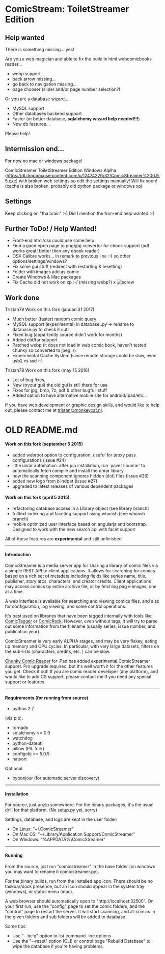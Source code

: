 # ComicStream: ToiletStreamer Edition

## Help wanted
There is something missing... yes!

Are you a web magician and able to fix the build in html webcomicbooks reader...

- webp support
- back arrow missing...
- go back to navigation missing...
- page chooser (slider and/or page number selection?)

Or you are a database wizard...

- MySQL support
- Other databases backend support
- Faster (or better database, __sqlalchemy wizard help needed!!!__)
- New db features...

Please help!

## Intermission end...

For now no mac or windows package! 

ComicStreamer ToiletStreamer Edition Windows Alplha (https://dl.dropboxusercontent.com/u/12474226/32/ComicStreamer%200.9.5.exe) with broken web settings so edit the settings manually! Will fix soon!
    (cache is also broken, probably old python package or windows xp)

## Settings
Keep clicking on "tha brain" :-) Did I mention the fron-end help wanted :-)

## Further ToDo! / Help Wanted!

- Front-end html/css could use some help
- Find a good epub page to png/jpg converter for ebook support (pdf works great! better then any ebook reader)
- OSX Calibre works... in remark to previous line :-) so other options/settings/windows?
- Fix some gui stuff (redirect with restarting & resetting)
- Folder with images add as comic
- Create Windows & Mac packages
- Fix Cache did not work on xp :-/ (missing webp?)
x
![screw](https://raw.githubusercontent.com/Tristan79/ComicStreamer/master/ad.png)

   
## Work done

Tristan79 Work on this fork (januari 31 2017)

- Much better (faster) random comic query
- MySQL support (experimental) in database..py -> rename to database.py to check it out!
- Fixed bug (appartently source didn't work for months)
- Added cbt/tar support
- Patched webp (it does not load in web comic book, haven't tested chunky so converted to jpeg :/)
- Experimental Cache System (since remote storage could be slow, even usb2 vs ssd :-)

Tristan79 Work on this fork (may 15 2016)

- Lot of bug fixes, 
- New (tryout gui) the old gui is still there for use
- Fixes for jpg, bmp, 7z, pdf & other bugfull stuff
- Added option to have alternative mobile site for android/ipad/etc...

If you have web development or graphic design skills, and would like to help out, please contact me at tristan@monkeycat.nl.




# OLD README.md

#### Work on this fork (september 5 2015)
 - added webroot option to configuration, useful for proxy pass configurations (issue #24)
 - little unrar automation: after pip installation, run `paver libunrar'
   to automatically fetch compile and install the unrar library.
 - now the scanning component ignores hidden (dot) files (issue #26)
 - added new logo from blindpet (issue #27)
 - upgraded to latest releases of various dependent packages
#### Work on this fork (april 5 2015)

 - refactoring database access in a Library object (see library branch)
 - fulltext indexing and faceting support using whoosh (see whoosh branch)
 - mobile optimized user interface based on angularjs and bootstrap. Designed
   to work with the new search api with facet support

All of these features are **experimental** and still unfinished.

-----
#### Introduction


ComicStreamer is a media server app for sharing a library of comic files via a simple REST API to client applications.
It allows for searching for comics based on a rich set of metadata including fields like series name, title, publisher,
story arcs, characters, and creator credits.  Client applications may access comics by entire archive file, or by fetching pag
e images, one at a time.

A web interface is available for searching and viewing comics files, and also for configuration, log viewing, and some control
operations.

It's best used on libraries that have been tagged internally with tools like [ComicTagger](http://code.google.com/p/comictagger/) or
[ComicRack](http://comicrack.cyolito.com/). However, even without tags, it will try to parse out some information from the filename
(usually series, issue number, and publication year).

ComicStreamer is very early ALPHA stages, and may be very flakey, eating up memory and CPU cycles. In particular, with very large datasets,
filters on the sub-lists (characters, credits, etc. ) can be slow.

[Chunky Comic Reader](http://chunkyreader.com/) for iPad has added experimental ComicStreamer support. Pro upgrade required, but it's well
worth it for the other features you get.  Check it out!  If you are comic reader developer (any platform), and would like to add CS support,
please contact me if you need any special support or features.

----------

#### Requirements (for running from source) 

* python 2.7

(via pip):

* tornado
* sqlalchemy >= 0.9
* watchdog
* python-dateutil
* pillow (PIL fork)
* configobj >= 5.0.5
* natsort

Optional:

* pybonjour (for automatic server discovery)


------
#### Installation

For source, just unzip somewhere.  For the binary packages, it's the usual drill for that platform.
(No setup.py yet, sorry)

Settings, database, and logs are kept in the user folder:

* On Linux: "~/.ComicStreamer"
* On Mac OS: "~/Library/Application Support/ComicStreamer"
* On Windows:  "%APPDATA%\ComicStreamer"

----------
#### Running

From the source, just run "comicstreamer" in the base folder (on windows you may want to rename it comicstreamer.py).

For the binary builds, run from the installed app icon.  There should be no taskbar/dock presence, but an icon should appear in the system tray
(windows), or status menu (mac).

A web browser should automatically open to "http://localhost:32500".  On your first run, use the "config" page to set the comic folders, and
the "control" page to restart the server.  It will start scanning, and all comics in the given folders and sub folders will be added to database.

Some tips:

* Use "--help" option to list command-line options
* Use the "--reset" option (CLI) or control page "Rebuild Database" to wipe the database if you're having problems.

